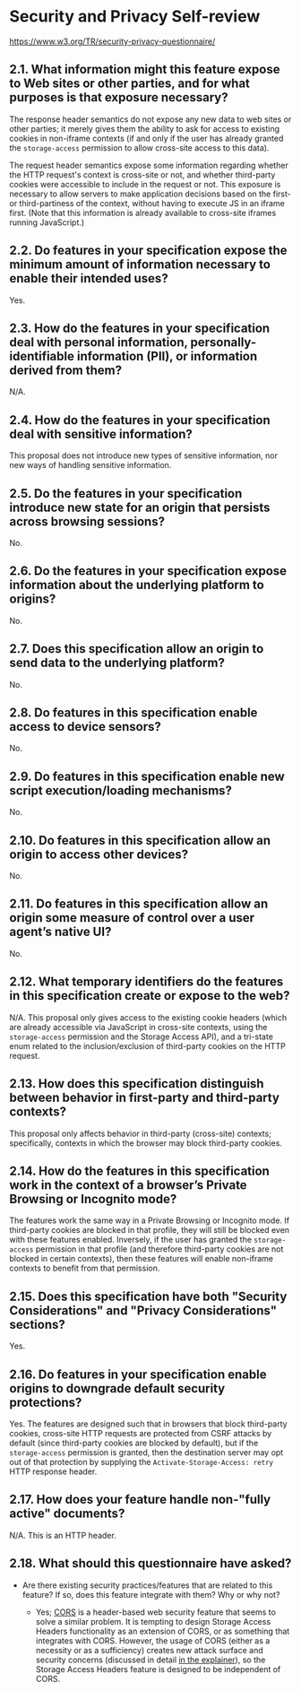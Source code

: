 # Security and Privacy Self-review

https://www.w3.org/TR/security-privacy-questionnaire/

## 2.1. What information might this feature expose to Web sites or other parties, and for what purposes is that exposure necessary?

The response header semantics do not expose any new data to web sites or other parties; it merely gives them the ability to ask for access to existing cookies in non-iframe contexts (if and only if the user has already granted the `storage-access` permission to allow cross-site access to this data).

The request header semantics expose some information regarding whether the HTTP request's context is cross-site or not, and whether third-party cookies were accessible to include in the request or not. This exposure is necessary to allow servers to make application decisions based on the first- or third-partiness of the context, without having to execute JS in an iframe first. (Note that this information is already available to cross-site iframes running JavaScript.)

## 2.2. Do features in your specification expose the minimum amount of information necessary to enable their intended uses?

Yes. 

## 2.3. How do the features in your specification deal with personal information, personally-identifiable information (PII), or information derived from them?

N/A. 

## 2.4. How do the features in your specification deal with sensitive information?

This proposal does not introduce new types of sensitive information, nor new ways of handling sensitive information. 

## 2.5. Do the features in your specification introduce new state for an origin that persists across browsing sessions?

No.

## 2.6. Do the features in your specification expose information about the underlying platform to origins?

No.

## 2.7. Does this specification allow an origin to send data to the underlying platform?

No.

## 2.8. Do features in this specification enable access to device sensors?

No.

## 2.9. Do features in this specification enable new script execution/loading mechanisms?

No.

## 2.10. Do features in this specification allow an origin to access other devices?

No.

## 2.11. Do features in this specification allow an origin some measure of control over a user agent’s native UI?

No.

## 2.12. What temporary identifiers do the features in this specification create or expose to the web?

N/A. This proposal only gives access to the existing cookie headers (which are already accessible via JavaScript in cross-site contexts, using the `storage-access` permission and the Storage Access API), and a tri-state enum related to the inclusion/exclusion of third-party cookies on the HTTP request.

## 2.13. How does this specification distinguish between behavior in first-party and third-party contexts?

This proposal only affects behavior in third-party (cross-site) contexts; specifically, contexts in which the browser may block third-party cookies.

## 2.14. How do the features in this specification work in the context of a browser’s Private Browsing or Incognito mode?

The features work the same way in a Private Browsing or Incognito mode. If third-party cookies are blocked in that profile, they will still be blocked even with these features enabled. Inversely, if the user has granted the `storage-access` permission in that profile (and therefore third-party cookies are not blocked in certain contexts), then these features will enable non-iframe contexts to benefit from that permission.

## 2.15. Does this specification have both "Security Considerations" and "Privacy Considerations" sections?

Yes.

## 2.16. Do features in your specification enable origins to downgrade default security protections?

Yes. The features are designed such that in browsers that block third-party cookies, cross-site HTTP requests are protected from CSRF attacks by default (since third-party cookies are blocked by default), but if the `storage-access` permission is granted, then the destination server may opt out of that protection by supplying the `Activate-Storage-Access: retry` HTTP response header.

## 2.17. How does your feature handle non-"fully active" documents?

N/A. This is an HTTP header.

## 2.18. What should this questionnaire have asked?

* Are there existing security practices/features that are related to this feature? If so, does this feature integrate with them? Why or why not?

  * Yes; [CORS](https://developer.mozilla.org/en-US/docs/Web/HTTP/CORS) is a header-based web security feature that seems to solve a similar problem. It is tempting to design Storage Access Headers functionality as an extension of CORS, or as something that integrates with CORS. However, the usage of CORS (either as a necessity or as a sufficiency) creates new attack surface and security concerns (discussed in detail [in the explainer](https://github.com/cfredric/storage-access-headers?tab=readme-ov-file#cors-integration)), so the Storage Access Headers feature is designed to be independent of CORS.

